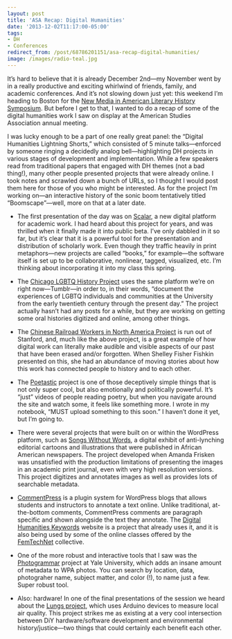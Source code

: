 ```yaml
---
layout: post 
title: 'ASA Recap: Digital Humanities' 
date: '2013-12-02T11:17:00-05:00' 
tags: 
- DH 
- Conferences 
redirect_from: /post/68786201151/asa-recap-digital-humanities/
image: /images/radio-teal.jpg
---
```


It’s hard to believe that it is already December 2nd—my November went by in a really productive and exciting whirlwind of friends, family, and academic conferences. And it’s not slowing down just yet: this weekend I’m heading to Boston for the [New Media in American Literary History Symposium](http://www.northeastern.eduulabmalh/). But before I get to that, I wanted to do a recap of some of the digital humanities work I saw on display at the American Studies Association annual meeting.

I was lucky enough to be a part of one really great panel: the “Digital Humanities Lightning Shorts,” which consisted of 5 minute talks—enforced by someone ringing a decidedly analog bell—highlighting DH projects in various stages of development and implementation. While a few speakers read from traditional papers that engaged with DH themes (not a bad thing!), many other people presented projects that were already online. I took notes and scrawled down a bunch of URLs, so I thought I would post them here for those of you who might be interested. As for the project I’m working on—an interactive history of the sonic boom tentatively titled “Boomscape”—well, more on that at a later date.

-   The first presentation of the day was on [Scalar](http://scalar.usc.edu/), a new digital platform for academic work. I had heard about this project for years, and was thrilled when it finally made it into public beta. I’ve only dabbled in it so far, but it’s clear that it is a powerful tool for the presentation and distribution of scholarly work. Even though they traffic heavily in print metaphors—new projects are called “books,” for example—the software itself is set up to be collaborative, nonlinear, tagged, visualized, etc. I’m thinking about incorporating it into my class this spring.

-   The [Chicago LGBTQ History Project](http://uchicagolgbtqhistoryproject.tumblr.com/) uses the same platform we’re on right now—Tumblr—in order to, in their words, “document the experiences of LGBTQ individuals and communities at the University from the early twentieth century through the present day.” The project actually hasn’t had any posts for a while, but they are working on getting some oral histories digitized and online, among other things.

-   The [Chinese Railroad Workers in North America Project](https://www.stanford.edu/group/chineserailroad/cgi-bin/wordpress/) is run out of Stanford, and, much like the above project, is a great example of how digital work can literally make audible and visible aspects of our past that have been erased and/or forgotten. When Shelley Fisher Fishkin presented on this, she had an abundance of moving stories about how this work has connected people to history and to each other.

-   The [Poetastic](http://www.poetastic.com/transmission.html) project is one of those deceptively simple things that is not only super cool, but also emotionally and politically powerful. It’s “just” videos of people reading poetry, but when you navigate around the site and watch some, it feels like something more. I wrote in my notebook, “MUST upload something to this soon.” I haven’t done it yet, but I’m going to.

-   There were several projects that were built on or within the WordPress platform, such as [Songs Without Words](http://songswithoutwords.org/), a digital exhibit of anti-lynching editorial cartoons and illustrations that were published in African American newspapers. The project developed when Amanda Frisken was unsatisfied with the production limitations of presenting the images in an academic print journal, even with very high resolution versions. This project digitizes and annotates images as well as provides lots of searchable metadata.

-   [CommentPress](http://futureofthebook.org/commentpress/) is a plugin system for WordPress blogs that allows students and instructors to annotate a text online. Unlike traditional, at-the-bottom comments, CommentPress comments are paragraph specific and shown alongside the text they annotate. The [Digital Humanities Keywords](http://www.dhkeywords.org/wp/) website is a project that already uses it, and it is also being used by some of the online classes offered by the [FemTechNet](http://femtechnet.newschool.edu/) collective.

-   One of the more robust and interactive tools that I saw was the [Photogrammar](http://photogrammar.yale.edu/map/) project at Yale University, which adds an insane amount of metadata to WPA photos. You can search by location, data, photograher name, subject matter, and color (!), to name just a few. Super robust tool.

-   Also: hardware! In one of the final presentations of the session we heard about the [Lungs project](http://pollutionsensordesign.wordpress.com/), which uses Arduino devices to measure local air quality. This project strikes me as existing at a very cool intersection between DiY hardware/software development and environmental history/justice—two things that could certainly each benefit each other.


